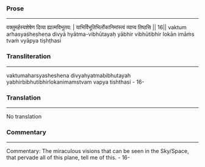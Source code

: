 ### Prose 
 --- 
वक्तुमर्हस्यशेषेण दिव्या ह्यात्मविभूतय: |
याभिर्विभूतिभिर्लोकानिमांस्त्वं व्याप्य तिष्ठसि || 16||
vaktum arhasyaśheṣheṇa divyā hyātma-vibhūtayaḥ
yābhir vibhūtibhir lokān imāṁs tvaṁ vyāpya tiṣhṭhasi

### Transliteration 
 --- 
vaktumaharsyasheshena divyahyatmabibhutayah yabhirbibhutibhirlokanimamstvam vapya tishthasi - 16-

### Translation 
 --- 
No translation

### Commentary 
 --- 
Commentary: The miraculous visions that can be seen in the Sky/Space, that pervade all of this plane, tell me of this. - 16-